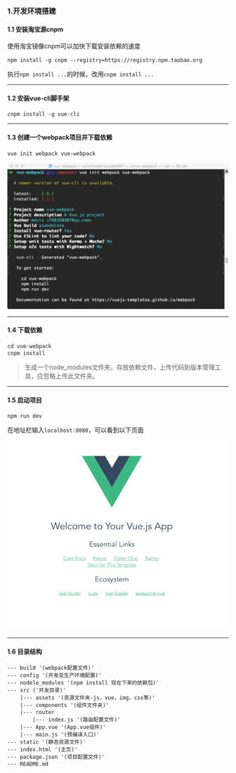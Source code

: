 ### 1.开发环境搭建
#### 1.1 安装淘宝源cnpm
使用淘宝镜像cnpm可以加快下载安装依赖的速度
``` 
npm install -g cnpm --registry=https://registry.npm.taobao.org 
```
执行```npm install ...```的时候，改用```cnpm install ...```

---
#### 1.2 安装vue-cli脚手架
``` 
cnpm install -g vue-cli
```
---
#### 1.3 创建一个webpack项目并下载依赖
```
vue init webpack vue-webpack
```
![enter image description here](https://github.com/Mavis-0211/vue-webpack/blob/master/note/img/1.3.1.png)

---
#### 1.4 下载依赖
```
cd vue-webpack
cnpm install 
```
> 生成一个node_modules文件夹，存放依赖文件，上传代码到版本管理工具，应忽略上传此文件夹。

---
#### 1.5 启动项目
```
npm run dev
```
在地址栏输入```localhost:8080```，可以看到以下页面
![enter image description here](https://github.com/Mavis-0211/vue-webpack/blob/master/note/img/1.5.1.png)

---
#### 1.6 目录结构
```
--- build '(webpack配置文件)'
--- config '(开发及生产环境配置)'
--- nodele_modules '(npm install 现在下来的依赖包)'
--- src ('开发目录)'
    |--- assets '(资源文件夹-js，vue，img，css等)'
    |--- components '(组件文件夹)'
    |--- router 
	    |--- index.js '(路由配置文件)'
    |--- App.vue '(App.vue组件)'
    |--- main.js '(预编译入口)'
--- static '(静态资源文件)'
--- index.html '(主页)'
--- package.json '(项目配置文件)'
--- README.md
```